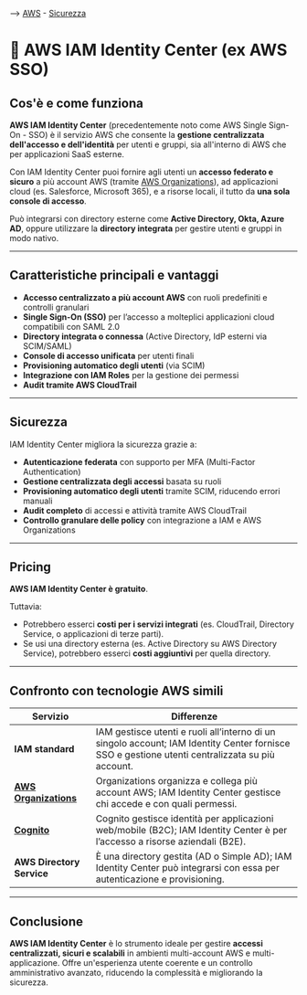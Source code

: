 --> [AWS](/00-Intro/AWS.md)  -  [Sicurezza](/09-Sicurezza-Compliance-Governance/Sicurezza-Compliance-Governance.md)

# 👤 AWS IAM Identity Center (ex AWS SSO)

## Cos'è e come funziona

**AWS IAM Identity Center** (precedentemente noto come AWS Single Sign-On - SSO) è il servizio AWS che consente la **gestione centralizzata dell'accesso e dell'identità** per utenti e gruppi, sia all'interno di AWS che per applicazioni SaaS esterne.

Con IAM Identity Center puoi fornire agli utenti un **accesso federato e sicuro** a più account AWS (tramite [AWS Organizations](09-Sicurezza-Compliance-Governance/Compliance-e-Governance/AWS-Organizations.md)), ad applicazioni cloud (es. Salesforce, Microsoft 365), e a risorse locali, il tutto da **una sola console di accesso**.

Può integrarsi con directory esterne come **Active Directory, Okta, Azure AD**, oppure utilizzare la **directory integrata** per gestire utenti e gruppi in modo nativo.

---

## Caratteristiche principali e vantaggi

- **Accesso centralizzato a più account AWS** con ruoli predefiniti e controlli granulari
- **Single Sign-On (SSO)** per l’accesso a molteplici applicazioni cloud compatibili con SAML 2.0
- **Directory integrata o connessa** (Active Directory, IdP esterni via SCIM/SAML)
- **Console di accesso unificata** per utenti finali
- **Provisioning automatico degli utenti** (via SCIM)
- **Integrazione con IAM Roles** per la gestione dei permessi
- **Audit tramite AWS CloudTrail**

---

## Sicurezza

IAM Identity Center migliora la sicurezza grazie a:
- **Autenticazione federata** con supporto per MFA (Multi-Factor Authentication)
- **Gestione centralizzata degli accessi** basata su ruoli
- **Provisioning automatico degli utenti** tramite SCIM, riducendo errori manuali
- **Audit completo** di accessi e attività tramite AWS CloudTrail
- **Controllo granulare delle policy** con integrazione a IAM e AWS Organizations

---

## Pricing

**AWS IAM Identity Center è gratuito**.

Tuttavia:
- Potrebbero esserci **costi per i servizi integrati** (es. CloudTrail, Directory Service, o applicazioni di terze parti).
- Se usi una directory esterna (es. Active Directory su AWS Directory Service), potrebbero esserci **costi aggiuntivi** per quella directory.

---

## Confronto con tecnologie AWS simili

| Servizio | Differenze |
|----------|------------|
| **IAM standard** | IAM gestisce utenti e ruoli all’interno di un singolo account; IAM Identity Center fornisce SSO e gestione utenti centralizzata su più account. |
| **[AWS Organizations](09-Sicurezza-Compliance-Governance/Compliance-e-Governance/AWS-Organizations.md)** | Organizations organizza e collega più account AWS; IAM Identity Center gestisce chi accede e con quali permessi. |
| **[Cognito](/09-Sicurezza-Compliance-Governance/Sicurezza/AWS-Cognito.md)** | Cognito gestisce identità per applicazioni web/mobile (B2C); IAM Identity Center è per l’accesso a risorse aziendali (B2E). |
| **AWS Directory Service** | È una directory gestita (AD o Simple AD); IAM Identity Center può integrarsi con essa per autenticazione e provisioning. |

---

## Conclusione

**AWS IAM Identity Center** è lo strumento ideale per gestire **accessi centralizzati, sicuri e scalabili** in ambienti multi-account AWS e multi-applicazione. Offre un'esperienza utente coerente e un controllo amministrativo avanzato, riducendo la complessità e migliorando la sicurezza.
